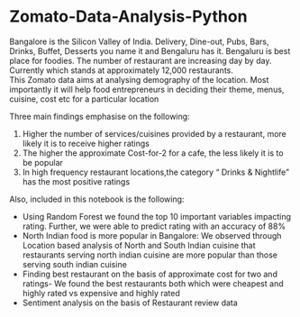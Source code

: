 # Zomato-Data-Analysis-Python

Bangalore is the Silicon Valley of India.	Delivery, Dine-out, Pubs, Bars, Drinks, Buffet, Desserts you name it and Bengaluru has it. Bengaluru is best place for foodies. The number of restaurant are increasing day by day. Currently which stands at approximately 12,000 restaurants.  
This Zomato data aims at analysing demography of the location. Most importantly it will help food entrepreneurs in deciding their theme, menus, cuisine, cost etc for a particular location

Three main findings emphasise on the following:
1. Higher the number of services/cuisines provided by a restaurant, more likely it is to receive higher ratings
2. The higher the approximate Cost-for-2 for a cafe, the less likely it is to be popular
3. In high frequency restaurant locations,the category  “ Drinks & Nightlife” has the most positive ratings

Also, included in this notebook is the following:
- Using Random Forest we found the top 10 important variables impacting rating. Further, we were able to predict rating with an accuracy of 88%
- North Indian food is more popular in Bangalore: We observed through Location based analysis of North and South Indian cuisine that restaurants serving north indian cuisine are more popular than those serving south indian cuisine
- Finding best restaurant on the basis of approximate cost for two and ratings- We found the best restaurants both which were cheapest and highly rated vs expensive and highly rated
- Sentiment analysis on the basis of Restaurant review data
